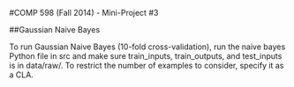 #COMP 598 (Fall 2014) - Mini-Project #3

##Gaussian Naive Bayes

To run Gaussian Naive Bayes (10-fold cross-validation), run the naive bayes Python file in src and make sure train\_inputs, train\_outputs, and test\_inputs is in data/raw/. To restrict the number of examples to consider, specify it as a CLA.
